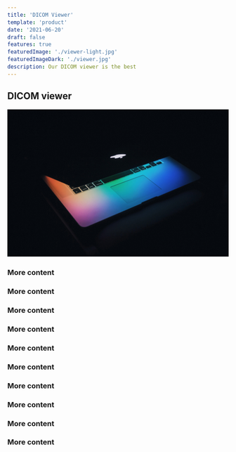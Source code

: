 ```yaml
---
title: 'DICOM Viewer'
template: 'product'
date: '2021-06-20'
draft: false
features: true
featuredImage: './viewer-light.jpg'
featuredImageDark: './viewer.jpg'
description: Our DICOM viewer is the best
---
```


## DICOM viewer

![](./image.jpg)

### More content

### More content

### More content

### More content

### More content

### More content

### More content

### More content

### More content

### More content